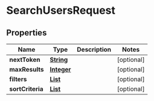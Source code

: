 

# SearchUsersRequest


## Properties

| Name | Type | Description | Notes |
|------------ | ------------- | ------------- | -------------|
|**nextToken** | [**String**](String.md) |  |  [optional] |
|**maxResults** | [**Integer**](Integer.md) |  |  [optional] |
|**filters** | [**List**](List.md) |  |  [optional] |
|**sortCriteria** | [**List**](List.md) |  |  [optional] |



